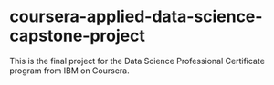 # coursera-applied-data-science-capstone-project
This is the final project for the Data Science Professional Certificate program from IBM on Coursera.
